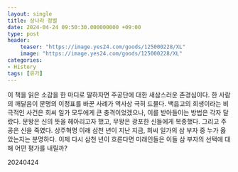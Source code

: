 ```yaml
---
layout: single
title: 상나라 정벌
date: 2024-04-24 09:50:30.000000000 +09:00
type: post
header:
    teaser: "https://image.yes24.com/goods/125000228/XL"
    image: "https://image.yes24.com/goods/125000228/XL"
categories:
- History
tags: [유가]
---
```


이 책을 읽은 소감을 한 마디로 말하자면 주공단에 대한 새삼스러운 존경심이다. 한 사람의 깨달음이 문명의 이정표를 바꾼 사례가 역사상 극히 드물다. 백읍고의 희생이라는 비극적인 사건은 희씨 일가 모두에게 큰 충격이었겠으나, 이를 받아들이는 방법은 각자 달랐다. 문왕은 신의 뜻을 헤아리고자 했고, 무왕은 광포한 신들에게 복종했다. 그리고 주공은 신을 죽였다. 상주혁명 이래 삼천 년이 지난 지금, 희씨 일가의 삼 부자 중 누가 옳았는지는 분명하다. 이제 다시 삼천 년이 흐른다면 미래인들은 이들 삼 부자의 선택에 대해 어떤 평가를 내릴까?

20240424
